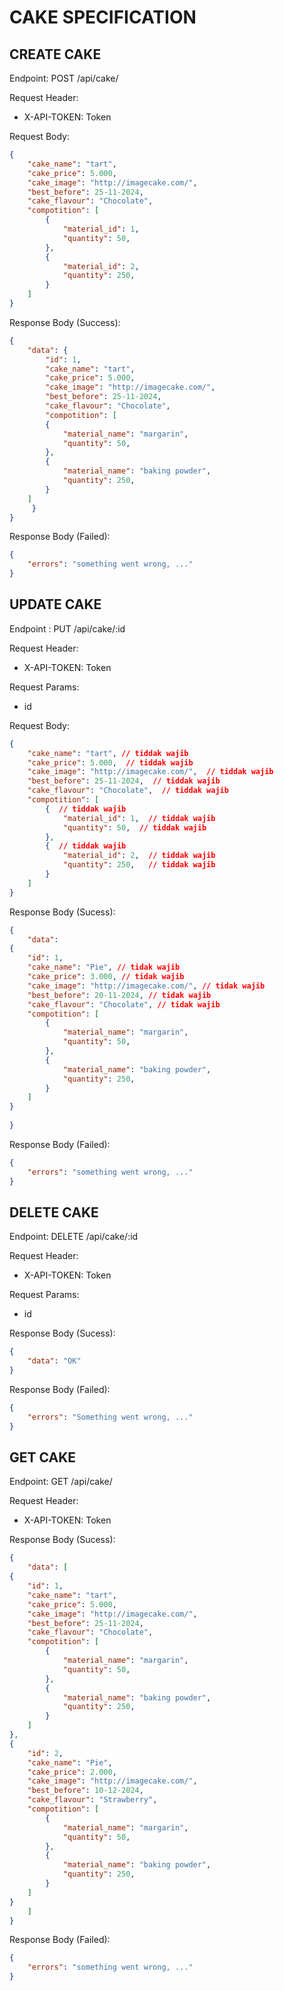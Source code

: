 # CAKE SPECIFICATION

## CREATE CAKE
Endpoint: POST /api/cake/

Request Header:
- X-API-TOKEN: Token

Request Body:
``` json 
{
    "cake_name": "tart",
    "cake_price": 5.000,
    "cake_image": "http://imagecake.com/",
    "best_before": 25-11-2024,
    "cake_flavour": "Chocolate",
    "compotition": [
        {
            "material_id": 1,
            "quantity": 50,
        },
        {
            "material_id": 2,
            "quantity": 250, 
        }
    ]
}
```

Response Body (Success):
``` json 
{
    "data": {
        "id": 1,
        "cake_name": "tart",
        "cake_price": 5.000,
        "cake_image": "http://imagecake.com/",
        "best_before": 25-11-2024,
        "cake_flavour": "Chocolate",
        "compotition": [
        {
            "material_name": "margarin",
            "quantity": 50,
        },
        {
            "material_name": "baking powder",
            "quantity": 250, 
        }
    ]
     }
}
```

Response Body (Failed):
``` json 
{
    "errors": "something went wrong, ..."
}
```

## UPDATE CAKE
Endpoint : PUT /api/cake/:id

Request Header:
- X-API-TOKEN: Token

Request Params:
- id

Request Body:
``` json 
{
    "cake_name": "tart", // tiddak wajib
    "cake_price": 5.000,  // tiddak wajib
    "cake_image": "http://imagecake.com/",  // tiddak wajib
    "best_before": 25-11-2024,  // tiddak wajib
    "cake_flavour": "Chocolate",  // tiddak wajib
    "compotition": [
        {  // tiddak wajib
            "material_id": 1,  // tiddak wajib
            "quantity": 50,  // tiddak wajib
        },
        {  // tiddak wajib
            "material_id": 2,  // tiddak wajib
            "quantity": 250,   // tiddak wajib
        }
    ]
}
```

Response Body (Sucess):
``` json 
{
    "data": 
{
    "id": 1,
    "cake_name": "Pie", // tidak wajib
    "cake_price": 3.000, // tidak wajib
    "cake_image": "http://imagecake.com/", // tidak wajib
    "best_before": 20-11-2024, // tidak wajib
    "cake_flavour": "Chocolate", // tidak wajib
    "compotition": [
        {
            "material_name": "margarin",
            "quantity": 50,
        },
        {
            "material_name": "baking powder",
            "quantity": 250, 
        }
    ]
}
    
}
```

Response Body (Failed):
``` json 
{
    "errors": "something went wrong, ..."
}
```

## DELETE CAKE
Endpoint: DELETE /api/cake/:id

Request Header:
- X-API-TOKEN: Token

Request Params:
- id

Response Body (Sucess):
``` json 
{
    "data": "OK"
}
```

Response Body (Failed):
``` json 
{
    "errors": "Something went wrong, ..."
}
```

## GET CAKE
Endpoint: GET /api/cake/

Request Header:
- X-API-TOKEN: Token

Response Body (Sucess):
``` json 
{
    "data": [
{
    "id": 1,
    "cake_name": "tart",
    "cake_price": 5.000,
    "cake_image": "http://imagecake.com/",
    "best_before": 25-11-2024,
    "cake_flavour": "Chocolate",
    "compotition": [
        {
            "material_name": "margarin",
            "quantity": 50,
        },
        {
            "material_name": "baking powder",
            "quantity": 250, 
        }
    ]
},
{
    "id": 2,
    "cake_name": "Pie",
    "cake_price": 2.000,
    "cake_image": "http://imagecake.com/",
    "best_before": 10-12-2024,
    "cake_flavour": "Strawberry",
    "compotition": [
        {
            "material_name": "margarin",
            "quantity": 50,
        },
        {
            "material_name": "baking powder",
            "quantity": 250, 
        }
    ]
}
    ]
}
```

Response Body (Failed):
``` json 
{
    "errors": "something went wrong, ..."
}
```